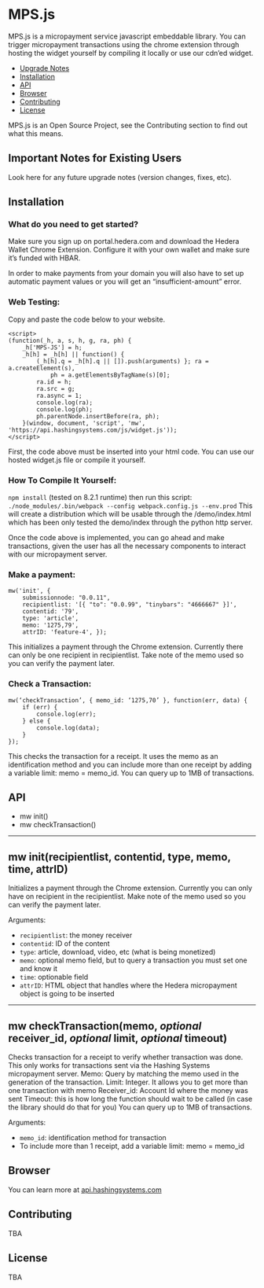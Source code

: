 # MPS.js
MPS.js is a micropayment service javascript embeddable library. You can trigger micropayment transactions using the chrome extension through hosting the widget yourself by compiling it locally or use our cdn’ed widget. 
* [Upgrade Notes](#important-notes-for-existing-users)
* [Installation](#installation)
* [API](#api)
* [Browser](#browser)
* [Contributing](#contributing)
* [License](#license)

MPS.js is an Open Source Project, see the Contributing section to find out what this means.


## Important Notes for Existing Users
Look here for any future upgrade notes (version changes, fixes, etc).


## Installation
### What do you need to get started?
Make sure you sign up on portal.hedera.com and download the Hedera Wallet Chrome Extension. Configure it with your own wallet and make sure it’s funded with HBAR.

In order to make payments from your domain you will also have to set up automatic payment values or you will get an “insufficient-amount” error.

### Web Testing:
Copy and paste the code below to your website.

```
<script> 
(function(_h, a, s, h, g, ra, ph) { 
    _h['MPS-JS'] = h;
    _h[h] = _h[h] || function() {
        (_h[h].q = _h[h].q || []).push(arguments) }; ra = a.createElement(s), 
            ph = a.getElementsByTagName(s)[0]; 
        ra.id = h; 
        ra.src = g; 
        ra.async = 1; 
        console.log(ra); 
        console.log(ph); 
        ph.parentNode.insertBefore(ra, ph); 
    }(window, document, 'script', 'mw', 'https://api.hashingsystems.com/js/widget.js')); 
</script>
```

First, the code above must be inserted into your html code. You can use our hosted widget.js file or compile it yourself.

### How To Compile It Yourself:

`npm install` (tested on 8.2.1 runtime) then run this script: 
`./node_modules/.bin/webpack --config webpack.config.js --env.prod`
This will create a distribution which will be usable through the /demo/index.html which has been only tested the demo/index through the python http server. 

Once the code above is implemented, you can go ahead and make transactions, given the user has all the necessary components to interact with our micropayment server. 

### Make a payment:
```
mw('init', { 
    submissionnode: "0.0.11", 
    recipientlist: '[{ "to": "0.0.99", "tinybars": "4666667" }]', 
    contentid: '79', 
    type: 'article', 
    memo: '1275,79', 
    attrID: 'feature-4', });
```

This initializes a payment through the Chrome extension. Currently there can only be one recipient in recipientlist. Take note of the memo used so you can verify the payment later.

### Check a Transaction:
```
mw(‘checkTransaction’, { memo_id: ‘1275,70’ }, function(err, data) {
	if (err) {
		console.log(err);
	} else {
		console.log(data);
	}
});
```

This checks the transaction for a receipt. It uses the memo as an identification method and you can include more than one receipt by adding a variable limit: memo = memo_id. You can query up to 1MB of transactions.

## API
* mw init()
* mw checkTransaction() 
***
## mw init(recipientlist, contentid, type, memo, time, attrID)
Initializes a payment through the Chrome extension.
Currently you can only have on recipient in the recipientlist.
Make note of the memo used so you can verify the payment later.

Arguments:
* `recipientlist`: the money receiver
* `contentid`: ID of the content
* `type`: article, download, video, etc (what is being monetized)
* `memo`: optional memo field, but to query a transaction you must set one and know it
* `time`: optionable field
* `attrID`: HTML object that handles where the Hedera micropayment object is going to be inserted
***
## mw checkTransaction(memo, *optional* receiver_id, *optional* limit, *optional* timeout)
Checks transaction for a receipt to verify whether transaction was done. This only works for transactions sent via the Hashing Systems micropayment server.
Memo: Query by matching the memo used in the generation of the transaction.
Limit: Integer. It allows you to get more than one transaction with memo
Receiver_id: Account Id where the money was sent
Timeout: this is how long the function should wait to be called (in case the library should do that for you)
You can query up to 1MB of transactions.

Arguments:
* `memo_id`: identification method for transaction
 * To include more than 1 receipt, add a variable limit: memo = memo_id


## Browser
You can learn more at [api.hashingsystems.com](https://api.hashingsystems.com/)


## Contributing
TBA


## License
TBA

